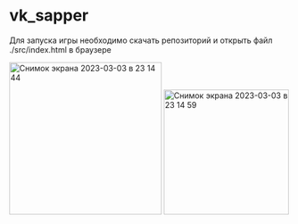 # vk_sapper

Для запуска игры необходимо скачать репозиторий и открыть файл ./src/index.html в браузере

<img width="273" alt="Снимок экрана 2023-03-03 в 23 14 44" src="https://user-images.githubusercontent.com/108198135/222819199-69ce6ace-1e58-4b35-a7f9-4244cd34331e.png">
<img width="224" alt="Снимок экрана 2023-03-03 в 23 14 59" src="https://user-images.githubusercontent.com/108198135/222819336-ba9e421d-e1c3-4568-87be-0191494e1637.png">
